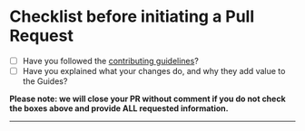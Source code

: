 <h1> Checklist before initiating a Pull Request </h1>

- [ ] Have you followed the [contributing guidelines](https://github.com/github/opensource.guide/blob/HEAD/CONTRIBUTING.md)?
- [ ] Have you explained what your changes do, and why they add value to the Guides?

**Please note: we will close your PR without comment if you do not check the boxes above and provide ALL requested information.**

-----

